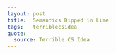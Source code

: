 ```yaml
---
layout: post
title:  Semantics Dipped in Lime
tags:   terriblecsidea
quote:
  source: Terrible CS Idea
---
```


